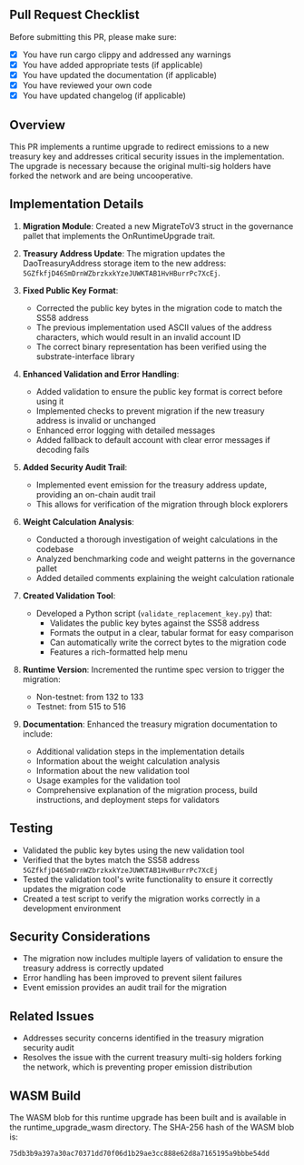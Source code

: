 ## Pull Request Checklist

Before submitting this PR, please make sure:

- [x] You have run cargo clippy and addressed any warnings
- [x] You have added appropriate tests (if applicable)
- [x] You have updated the documentation (if applicable)
- [x] You have reviewed your own code
- [x] You have updated changelog (if applicable)

## Overview

This PR implements a runtime upgrade to redirect emissions to a new treasury key and addresses critical security issues in the implementation. The upgrade is necessary because the original multi-sig holders have forked the network and are being uncooperative.

## Implementation Details

1. **Migration Module**: Created a new MigrateToV3 struct in the governance pallet that implements the OnRuntimeUpgrade trait.

2. **Treasury Address Update**: The migration updates the DaoTreasuryAddress storage item to the new address: `5GZfkfjD46SmDrnWZbrzkxkYzeJUWKTAB1HvHBurrPc7XcEj`.

3. **Fixed Public Key Format**:
   - Corrected the public key bytes in the migration code to match the SS58 address
   - The previous implementation used ASCII values of the address characters, which would result in an invalid account ID
   - The correct binary representation has been verified using the substrate-interface library

4. **Enhanced Validation and Error Handling**:
   - Added validation to ensure the public key format is correct before using it
   - Implemented checks to prevent migration if the new treasury address is invalid or unchanged
   - Enhanced error logging with detailed messages
   - Added fallback to default account with clear error messages if decoding fails

5. **Added Security Audit Trail**:
   - Implemented event emission for the treasury address update, providing an on-chain audit trail
   - This allows for verification of the migration through block explorers

6. **Weight Calculation Analysis**:
   - Conducted a thorough investigation of weight calculations in the codebase
   - Analyzed benchmarking code and weight patterns in the governance pallet
   - Added detailed comments explaining the weight calculation rationale

7. **Created Validation Tool**:
   - Developed a Python script (`validate_replacement_key.py`) that:
     - Validates the public key bytes against the SS58 address
     - Formats the output in a clear, tabular format for easy comparison
     - Can automatically write the correct bytes to the migration code
     - Features a rich-formatted help menu

8. **Runtime Version**: Incremented the runtime spec version to trigger the migration:
   - Non-testnet: from 132 to 133
   - Testnet: from 515 to 516

9. **Documentation**: Enhanced the treasury migration documentation to include:
   - Additional validation steps in the implementation details
   - Information about the weight calculation analysis
   - Information about the new validation tool
   - Usage examples for the validation tool
   - Comprehensive explanation of the migration process, build instructions, and deployment steps for validators

## Testing

- Validated the public key bytes using the new validation tool
- Verified that the bytes match the SS58 address `5GZfkfjD46SmDrnWZbrzkxkYzeJUWKTAB1HvHBurrPc7XcEj`
- Tested the validation tool's write functionality to ensure it correctly updates the migration code
- Created a test script to verify the migration works correctly in a development environment

## Security Considerations

- The migration now includes multiple layers of validation to ensure the treasury address is correctly updated
- Error handling has been improved to prevent silent failures
- Event emission provides an audit trail for the migration

## Related Issues

- Addresses security concerns identified in the treasury migration security audit
- Resolves the issue with the current treasury multi-sig holders forking the network, which is preventing proper emission distribution

## WASM Build

The WASM blob for this runtime upgrade has been built and is available in the runtime_upgrade_wasm directory. The SHA-256 hash of the WASM blob is:
```
75db3b9a397a30ac70371dd70f06d1b29ae3cc888e62d8a7165195a9bbbe54dd
```